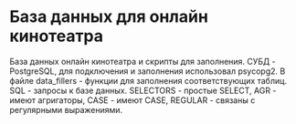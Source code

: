 # База данных для онлайн кинотеатра

База данных онлайн кинотеатра и скрипты для заполнения. СУБД - PostgreSQL, для подключения и заполнения использовал psycopg2.
В файле data_fillers - функции для заполнения соответствующих таблиц.
SQL - запросы к базе данных. SELECTORS - простые SELECT, AGR - имеют агригаторы, CASE - имеют CASE, REGULAR - связаны с регулярными выражениями. 